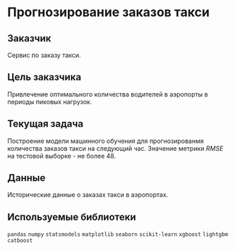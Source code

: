 # Прогнозирование заказов такси

## Заказчик

Сервис по заказу такси.

## Цель заказчика

Привлечение оптимального количества водителей в аэропорты в периоды пиковых нагрузок.

## Текущая задача

Построение модели машинного обучения для прогнозированмя количества заказов такси на следующий час.
Значение метрики *RMSE* на тестовой выборке - не более 48.

## Данные

Исторические данные о заказах такси в аэропортах.

## Используемые библиотеки

`pandas` `numpy` `statsmodels` `matplotlib` `seaborn` `scikit-learn` `xgboost` `lightgbm` `catboost`
